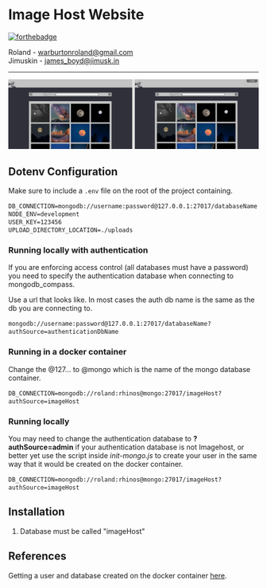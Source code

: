 # Image Host Website

[![forthebadge](https://forthebadge.com/images/badges/60-percent-of-the-time-works-every-time.svg)](https://forthebadge.com)

Roland - warburtonroland@gmail.com\
Jimuskin - james_boyd@jimusk.in

---

![Frontend Design](Design/Assets/design.png)

## Dotenv Configuration

Make sure to include a `.env` file on the root of the project containing.

```none
DB_CONNECTION=mongodb://username:password@127.0.0.1:27017/databaseName
NODE_ENV=development
USER_KEY=123456
UPLOAD_DIRECTORY_LOCATION=./uploads
```

### Running locally with authentication

If you are enforcing access control (all databases must have a password) you need to specify the authentication database when connecting to mongodb_compass.

Use a url that looks like. In most cases the auth db name is the same as the db you are connecting to.

```none
mongodb://username:password@127.0.0.1:27017/databaseName?authSource=authenticationDbName
```

### Running in a docker container

Change the @127... to @mongo which is the name of the mongo database container.

```none
DB_CONNECTION=mongodb://roland:rhinos@mongo:27017/imageHost?authSource=imageHost
```

### Running locally

You may need to change the authentication database to **?authSource=admin** if your authentication database is not Imagehost, or better yet use the script inside *init-mongo.js* to create your user in the same way that it would be created on the docker container.

```none
DB_CONNECTION=mongodb://roland:rhinos@mongo:27017/imageHost?authSource=imageHost
```

## Installation

1. Database must be called "imageHost"

## References

Getting a user and database created on the docker container [here](https://medium.com/faun/managing-mongodb-on-docker-with-docker-compose-26bf8a0bbae3).
